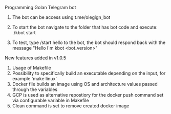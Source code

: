 Programming Golan Telegram bot

1. The bot can be access using t.me/olegign_bot

2. To start the bot navigate to the folder that has bot code and execute: ./kbot start

3. To test, type /start hello to the bot, the bot should respond back with the message "Hello I'm kbot <bot_version>"

New features added in v1.0.5

1. Usage of Makefile
2. Possibility to specifically build an executable depending on the input, for example 'make linux'
3. Docker file builds an image using OS and architecture values passed through the variables
4. GCP is used as alternative repostiory for the docker push command set via configurable variable in Makefile
5. Clean command is set to remove created docker image
